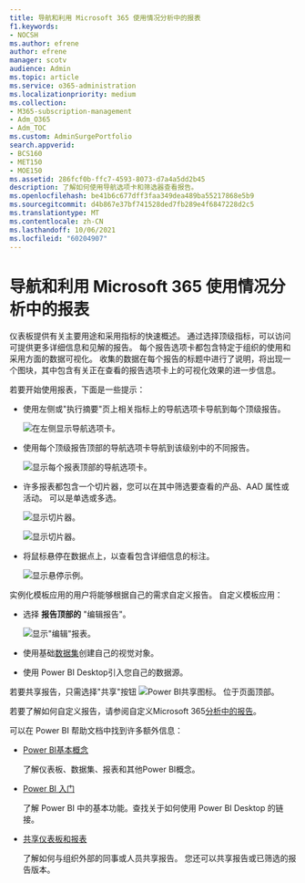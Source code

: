 ```yaml
---
title: 导航和利用 Microsoft 365 使用情况分析中的报表
f1.keywords:
- NOCSH
ms.author: efrene
author: efrene
manager: scotv
audience: Admin
ms.topic: article
ms.service: o365-administration
ms.localizationpriority: medium
ms.collection:
- M365-subscription-management
- Adm_O365
- Adm_TOC
ms.custom: AdminSurgePortfolio
search.appverid:
- BCS160
- MET150
- MOE150
ms.assetid: 286fcf0b-ffc7-4593-8073-d7a4a5dd2b45
description: 了解如何使用导航选项卡和筛选器查看报告。
ms.openlocfilehash: be41b6c677dff3faa349dea489ba55217868e5b9
ms.sourcegitcommit: d4b867e37bf741528ded7fb289e4f6847228d2c5
ms.translationtype: MT
ms.contentlocale: zh-CN
ms.lasthandoff: 10/06/2021
ms.locfileid: "60204907"
---
```

# <a name="navigate-and-utilize-the-reports-in-microsoft-365-usage-analytics"></a>导航和利用 Microsoft 365 使用情况分析中的报表

仪表板提供有关主要用途和采用指标的快速概述。 通过选择顶级指标，可以访问可提供更多详细信息和见解的报告。 每个报告选项卡都包含特定于组织的使用和采用方面的数据可视化。 收集的数据在每个报告的标题中进行了说明，将出现一个图块，其中包含有关正在查看的报告选项卡上的可视化效果的进一步信息。

若要开始使用报表，下面是一些提示：

- 使用左侧或"执行摘要"页上相关指标上的导航选项卡导航到每个顶级报告。

    ![在左侧显示导航选项卡。](../../media/navigate-usage-analytics1.png)

- 使用每个顶级报告顶部的导航选项卡导航到该级别中的不同报告。

    ![显示每个报表顶部的导航选项卡。](../../media/navigate-usage-analytics2.png)

- 许多报表都包含一个切片器，您可以在其中筛选要查看的产品、AAD 属性或活动。 可以是单选或多选。

    ![显示切片器。](../../media/navigate-usage-analytics3.png)

    ![显示切片器。](../../media/navigate-usage-analytics4.png)


- 将鼠标悬停在数据点上，以查看包含详细信息的标注。

    ![显示悬停示例。](../../media/navigate-usage-analytics6.png)

实例化模板应用的用户将能够根据自己的需求自定义报告。 自定义模板应用：

- 选择 **报告顶部的** "编辑报告"。

    ![显示"编辑"报表。](../../media/navigate-usage-analytics7.png)


- 使用基础[数据集](usage-analytics-data-model.md)创建自己的视觉对象。

- 使用 Power BI Desktop引入您自己的数据源。

若要共享报告，只需选择"共享"按钮 ![Power BI共享图标。](../../media/dbb0569d-2013-4f9d-ab9d-d01b09631b92.png) 位于页面顶部。

若要了解如何自定义报告，请参阅自定义Microsoft 365[分析中的报告](customize-reports.md)。

可以在 Power BI 帮助文档中找到许多额外信息：

- [Power BI基本概念](/power-bi/service-basic-concepts)

    了解仪表板、数据集、报表和其他Power BI概念。

- [Power BI 入门](/power-bi/service-get-started?wt.mc_id=O365_Reports_PBI_contentpack)

    了解 Power BI 中的基本功能。查找关于如何使用 Power BI Desktop 的链接。

- [共享仪表板和报表](/power-bi/service-share-dashboards)

    了解如何与组织外部的同事或人员共享报告。 您还可以共享报告或已筛选的报告版本。